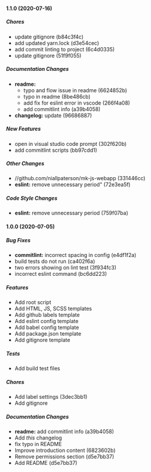 #### 1.1.0 (2020-07-16)

##### Chores

*  update gitignore (b84c3f4c)
*  add updated yarn.lock (d3e54cec)
*  add commit linting to project (6c4d0335)
*  update gitignore (51f9f055)

##### Documentation Changes

* **readme:**
  *  typo and flow issue in readme (6624852b)
  *  typo in readme (8be486cb)
  *  add fix for eslint error in vscode (266f4a08)
  *  add commitlint info (a39b4058)
* **changelog:**  update (96686887)

##### New Features

*  open in visual studio code prompt (302f620b)
*  add commitlint scripts (bb97cdd1)

##### Other Changes

* //github.com/niallpaterson/mk-js-webapp (331446cc)
* **eslint:**  remove unnecessary period" (72e3ea5f)

##### Code Style Changes

* **eslint:**  remove unnecessary period (759f07ba)

#### 1.0.0 (2020-07-05)

##### Bug Fixes

* **commitlint:**  incorrect spacing in config (e4df1f2a)
*  build tests do not run (ca402f6a)
*  two errors showing on lint test (3f934fc3)
*  incorrect eslint command (bc6dd223)

##### Features

*  Add root script
*  Add HTML, JS, SCSS templates
*  Add github labels template
*  Add eslint config template
*  Add babel config template
*  Add package.json template
*  Add gitignore template

##### Tests

*  Add build test files

##### Chores

*  Add label settings (3dec3bb1)
*  Add gitignore


##### Documentation Changes

* **readme:**  add commitlint info (a39b4058)
*  Add *this* changelog
*  fix typo in README
*  Improve introduction content (6823602b)
*  Remove permissions section (d5e7bb37)
*  Add README (d5e7bb37)
